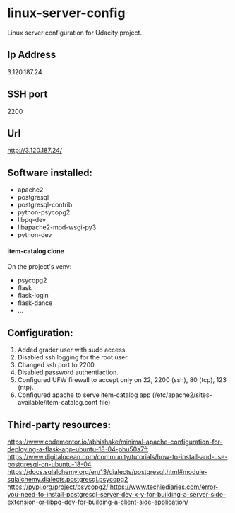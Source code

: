# linux-server-config
Linux server configuration for Udacity project.
## Ip Address
3.120.187.24
## SSH port 
2200
## Url
http://3.120.187.24/
## Software installed:
- apache2
- postgresql
- postgresql-contrib
- python-psycopg2
- libpq-dev
- libapache2-mod-wsgi-py3
- python-dev

#### item-catalog clone
On the project's venv:
 - psycopg2
 - flask
 - flask-login
 - flask-dance
 - ...

## Configuration:
1. Added grader user with sudo access.
2. Disabled ssh logging for the root user.
3. Changed ssh port to 2200.
4. Disabled password authentiaction.
5. Configured UFW firewall to accept only on 22, 2200 (ssh), 80 (tcp), 123 (ntp).
6. Configured apache to serve item-catalog app (/etc/apache2/sites-available/item-catalog.conf file)

## Third-party resources:
https://www.codementor.io/abhishake/minimal-apache-configuration-for-deploying-a-flask-app-ubuntu-18-04-phu50a7ft
https://www.digitalocean.com/community/tutorials/how-to-install-and-use-postgresql-on-ubuntu-18-04
https://docs.sqlalchemy.org/en/13/dialects/postgresql.html#module-sqlalchemy.dialects.postgresql.psycopg2
https://pypi.org/project/psycopg2/
https://www.techiediaries.com/error-you-need-to-install-postgresql-server-dev-x-y-for-building-a-server-side-extension-or-libpq-dev-for-building-a-client-side-application/
